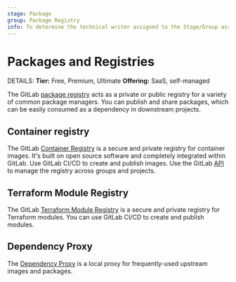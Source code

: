 ```yaml
---
stage: Package
group: Package Registry
info: To determine the technical writer assigned to the Stage/Group associated with this page, see https://handbook.gitlab.com/handbook/product/ux/technical-writing/#assignments
---
```


# Packages and Registries

DETAILS:
**Tier:** Free, Premium, Ultimate
**Offering:** SaaS, self-managed

The GitLab [package registry](package_registry/index.md) acts as a private or public registry
for a variety of common package managers. You can publish and share
packages, which can be easily consumed as a dependency in downstream projects.

## Container registry

The GitLab [Container Registry](container_registry/index.md) is a secure and private registry for container images. It's built on open source software and completely integrated within GitLab. Use GitLab CI/CD to create and publish images. Use the GitLab [API](../../api/container_registry.md) to manage the registry across groups and projects.

## Terraform Module Registry

The GitLab [Terraform Module Registry](terraform_module_registry/index.md) is a secure and private registry for Terraform modules. You can use GitLab CI/CD to create and publish modules.

## Dependency Proxy

The [Dependency Proxy](dependency_proxy/index.md) is a local proxy for frequently-used upstream images and packages.
